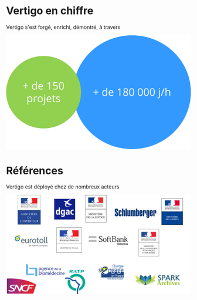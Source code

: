 # Vertigo en chiffre

Vertigo s'est forgé, enrichi, démontré, à travers

![](./images/vertigo_chiffres.png)

# Références

Vertigo est déployé chez de nombreux acteurs 

![](./images/vertigo_refs.png)

